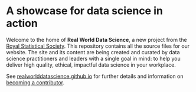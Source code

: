 # A showcase for data science in action
Welcome to the home of **Real World Data Science**, a new project from the [Royal Statistical Society](https://rss.org.uk/). This repository contains all the source files for our website. The site and its content are being created and curated by data science practitioners and leaders with a single goal in mind: to help you deliver high quality, ethical, impactful data science in your workplace.

See [realworlddatascience.github.io](https://realworlddatascience.github.io/) for further details and information on [becoming a contributor](https://realworlddatascience.github.io/contributor-docs/call-for-contributions.html).